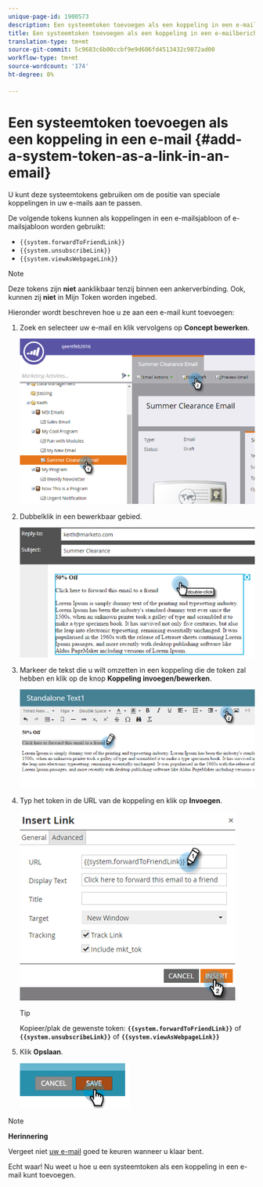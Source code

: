 ```yaml
---
unique-page-id: 1900573
description: Een systeemtoken toevoegen als een koppeling in een e-mail - Marketo Docs - Productdocumentatie
title: Een systeemtoken toevoegen als een koppeling in een e-mailbericht
translation-type: tm+mt
source-git-commit: 5c9683c6b00ccbf9e9d606fd4513432c9872ad00
workflow-type: tm+mt
source-wordcount: '174'
ht-degree: 0%

---
```



# Een systeemtoken toevoegen als een koppeling in een e-mail {#add-a-system-token-as-a-link-in-an-email}

U kunt deze systeemtokens gebruiken om de positie van speciale koppelingen in uw e-mails aan te passen.

De volgende tokens kunnen als koppelingen in een e-mailsjabloon of e-mailsjabloon worden gebruikt:

* `{{system.forwardToFriendLink}}`
* `{{system.unsubscribeLink}}`
* `{{system.viewAsWebpageLink}}`

>[!NOTE]
>
>Deze tokens zijn **niet** aanklikbaar tenzij binnen een ankerverbinding. Ook, kunnen zij **niet** in Mijn Token worden ingebed.

Hieronder wordt beschreven hoe u ze aan een e-mail kunt toevoegen:

1. Zoek en selecteer uw e-mail en klik vervolgens op **Concept bewerken**.

   ![](assets/one-1.png)

1. Dubbelklik in een bewerkbaar gebied.

   ![](assets/two-1.png)

1. Markeer de tekst die u wilt omzetten in een koppeling die de token zal hebben en klik op de knop **Koppeling invoegen/bewerken**.

   ![](assets/three-1.png)

1. Typ het token in de URL van de koppeling en klik op **Invoegen**.

   ![](assets/four-1.png)

   >[!TIP]
   >
   >Kopieer/plak de gewenste token: **`{{system.forwardToFriendLink}}`** of **`{{system.unsubscribeLink}}`** of **`{{system.viewAsWebpageLink}}`**

1. Klik **Opslaan**.

   ![](assets/image2014-9-17-22-3a12-3a17.png)

>[!NOTE]
>
>**Herinnering**
>
>Vergeet niet [uw e-mail](../../../../product-docs/email-marketing/general/creating-an-email/approve-an-email.md) goed te keuren wanneer u klaar bent.

Echt waar! Nu weet u hoe u een systeemtoken als een koppeling in een e-mail kunt toevoegen.